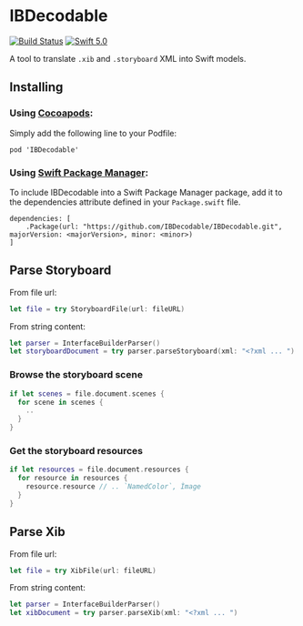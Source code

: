 # IBDecodable
[![Build Status](https://travis-ci.org/IBDecodable/IBDecodable.svg?branch=master)](https://travis-ci.org/IBDecodable/IBDecodable)
[![Swift 5.0](https://img.shields.io/badge/Swift-5.0-orange.svg?style=flat)](https://developer.apple.com/swift/)

A tool to translate `.xib` and `.storyboard` XML into Swift models.

## Installing

### Using [Cocoapods](https://cocoapods.org/):

Simply add the following line to your Podfile:

```
pod 'IBDecodable'
```

### Using [Swift Package Manager](https://swift.org/package-manager/):

To include IBDecodable into a Swift Package Manager package, add it to the dependencies attribute defined in your `Package.swift` file.

```
dependencies: [
    .Package(url: "https://github.com/IBDecodable/IBDecodable.git", majorVersion: <majorVersion>, minor: <minor>)
]
```

## Parse Storyboard

From file url:
```swift
let file = try StoryboardFile(url: fileURL)
```

From string content:
```swift
let parser = InterfaceBuilderParser()
let storyboardDocument = try parser.parseStoryboard(xml: "<?xml ... ")
```

### Browse the storyboard scene

```swift
if let scenes = file.document.scenes {
  for scene in scenes {
    ..
  }
}
```

### Get the storyboard resources

```swift
if let resources = file.document.resources {
  for resource in resources {
    resource.resource // .. `NamedColor`, Ìmage
  }
}
```

## Parse Xib

From file url:
```swift
let file = try XibFile(url: fileURL)
```

From string content:
```swift
let parser = InterfaceBuilderParser()
let xibDocument = try parser.parseXib(xml: "<?xml ... ")
```
